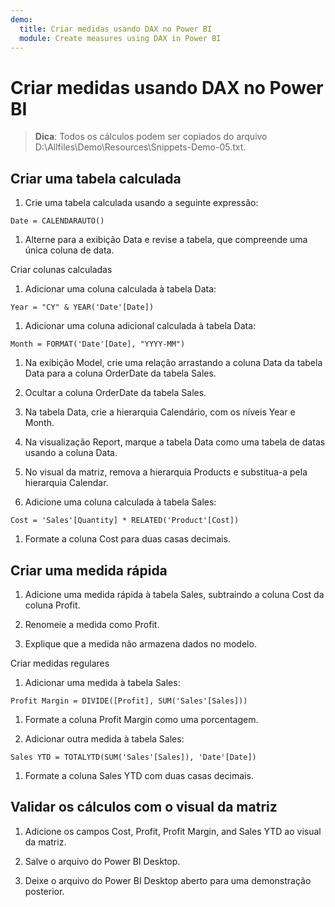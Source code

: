 ```yaml
---
demo:
  title: Criar medidas usando DAX no Power BI
  module: Create measures using DAX in Power BI
---
```

# Criar medidas usando DAX no Power BI

> **Dica**: Todos os cálculos podem ser copiados do arquivo D:\Allfiles\Demo\Resources\Snippets-Demo-05.txt.

## Criar uma tabela calculada

1. Crie uma tabela calculada usando a seguinte expressão:

```dax
Date = CALENDARAUTO()
```

1. Alterne para a exibição Data e revise a tabela, que compreende uma única coluna de data.

Criar colunas calculadas

1. Adicionar uma coluna calculada à tabela Data:

```dax
Year = "CY" & YEAR('Date'[Date])
```

1. Adicionar uma coluna adicional calculada à tabela Data:

```dax
Month = FORMAT('Date'[Date], "YYYY-MM")
```

1. Na exibição Model, crie uma relação arrastando a coluna Data da tabela Data para a coluna OrderDate da tabela Sales.

1. Ocultar a coluna OrderDate da tabela Sales.

1. Na tabela Data, crie a hierarquia Calendário, com os níveis Year e Month.

1. Na visualização Report, marque a tabela Data como uma tabela de datas usando a coluna Data.

1. No visual da matriz, remova a hierarquia Products e substitua-a pela hierarquia Calendar.

1. Adicione uma coluna calculada à tabela Sales:

```dax
Cost = 'Sales'[Quantity] * RELATED('Product'[Cost])
```

1. Formate a coluna Cost para duas casas decimais.

## Criar uma medida rápida

1. Adicione uma medida rápida à tabela Sales, subtraindo a coluna Cost da coluna Profit.

1. Renomeie a medida como Profit.

1. Explique que a medida não armazena dados no modelo.

Criar medidas regulares

1. Adicionar uma medida à tabela Sales:

```dax
Profit Margin = DIVIDE([Profit], SUM('Sales'[Sales]))
```

1. Formate a coluna Profit Margin como uma porcentagem.

1. Adicionar outra medida à tabela Sales:

```dax
Sales YTD = TOTALYTD(SUM('Sales'[Sales]), 'Date'[Date])
```

1. Formate a coluna Sales YTD com duas casas decimais.

## Validar os cálculos com o visual da matriz

1. Adicione os campos Cost, Profit, Profit Margin, and Sales YTD ao visual da matriz.

1. Salve o arquivo do Power BI Desktop.

1. Deixe o arquivo do Power BI Desktop aberto para uma demonstração posterior.
